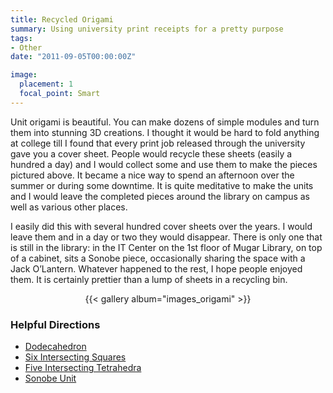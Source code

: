 ```yaml
---
title: Recycled Origami
summary: Using university print receipts for a pretty purpose 
tags:
- Other
date: "2011-09-05T00:00:00Z"

image:
  placement: 1
  focal_point: Smart
---
```


Unit origami is beautiful. You can make dozens of simple modules and turn them into stunning 3D creations. I thought it would be hard to fold anything at college till I found that every print job released through the university gave you a cover sheet. People would recycle these sheets (easily a hundred a day) and I would collect some and use them to make the pieces pictured above. It became a nice way to spend an afternoon over the summer or during some downtime. It is quite meditative to make the units and I would leave the completed pieces around the library on campus as well as various other places.

I easily did this with several hundred cover sheets over the years. I would leave them and in a day or two they would disappear. There is only one that is still in the library: in the IT Center on the 1st floor of Mugar Library, on top of a cabinet, sits a Sonobe piece, occasionally sharing the space with a Jack O’Lantern. Whatever happened to the rest, I hope people enjoyed them. It is certainly prettier than a lump of sheets in a recycling bin.

<div align="center">{{< gallery album="images_origami" >}}</div>

### Helpful Directions

- [Dodecahedron](http://www.instructables.com/id/Dodecahedron-Modular-Origami-Ornament/)
- [Six Intersecting Squares](http://www.origaminut.com/174/six-intersecting-squares)
- [Five Intersecting Tetrahedra](http://www.instructables.com/id/How-to-fold-a-Five-Intersecting-Tetrahedra-Dodecah/)
- [Sonobe Unit](http://www.origami-instructions.com/modular-sonobe-unit.html)